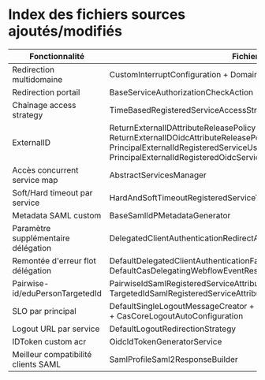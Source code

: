 # Index des fichiers sources ajoutés/modifiés

| Fonctionnalité | Fichier(s) |
|--|--|
| Redirection multidomaine | CustomInterruptConfiguration + DomainChangeInterruptInquirer |
| Redirection portail | BaseServiceAuthorizationCheckAction |
| Chaînage access strategy | TimeBasedRegisteredServiceAccessStrategy |
| ExternalID | ReturnExternalIDAttributeReleasePolicy + ReturnExternalIDOidcAttributeReleasePolicy + PrincipalExternalIdRegisteredServiceUsernameProvider + PrincipalExternalIdRegisteredOidcServiceUsernameProvider |
| Accès concurrent service map | AbstractServicesManager |
| Soft/Hard timeout par service | HardAndSoftTimeoutRegisteredServiceTicketGrantingTicketExpirationPolicy |
| Metadata SAML custom | BaseSamlIdPMetadataGenerator |
| Paramètre supplémentaire délégation | DelegatedClientAuthenticationRedirectAction |
| Remontée d'erreur flot délégation | DefaultDelegatedClientAuthenticationFailureEvaluator + DefaultCasDelegatingWebflowEventResolver |
| Pairwise-id/eduPersonTargetedId | PairwiseIdSamlRegisteredServiceAttributeReleasePolicy + TargetedIdSamlRegisteredServiceAttributeReleasePolicy |
| SLO par principal | DefaultSingleLogoutMessageCreator + OidcSingleLogoutMessageCreator + CasCoreLogoutAutoConfiguration |
| Logout URL par service | DefaultLogoutRedirectionStrategy |
| IDToken custom acr | OidcIdTokenGeneratorService |
| Meilleur compatibilité clients SAML | SamlProfileSaml2ResponseBuilder |